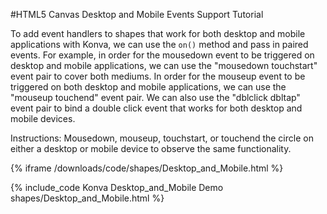 
#HTML5 Canvas Desktop and Mobile Events Support Tutorial

To add event handlers to shapes that work for both desktop and mobile applications with Konva, we can use the `on()` method and pass in paired events.
For example, in order for the mousedown event to be triggered on desktop and mobile applications, we can use the "mousedown touchstart" event pair to cover both mediums.
In order for the mouseup event to be triggered on both desktop and mobile applications, we can use the "mouseup touchend" event pair.
We can also use the "dblclick dbltap" event pair to bind a double click event that works for both desktop and mobile devices.

Instructions: Mousedown, mouseup, touchstart, or touchend the circle on either a desktop or mobile device to observe the same functionality.

{% iframe /downloads/code/shapes/Desktop_and_Mobile.html %}

{% include_code Konva Desktop_and_Mobile Demo shapes/Desktop_and_Mobile.html %}
